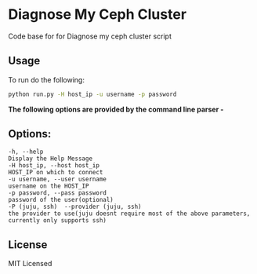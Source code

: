 # Diagnose My Ceph Cluster


Code base for for Diagnose my ceph cluster script

## Usage

To run do the following:


```bash
python run.py -H host_ip -u username -p password
```


**The following options are provided by the command line parser -**

## Options: ##
    -h, --help                                                          Display the Help Message 
    -H host_ip, --host host_ip                                          HOST_IP on which to connect
    -u username, --user username                                        username on the HOST_IP
    -p password, --pass password                                        password of the user(optional) 
    -P (juju, ssh)  --provider (juju, ssh)                              the provider to use(juju doesnt require most of the above parameters, currently only supports ssh) 

## License
MIT Licensed

